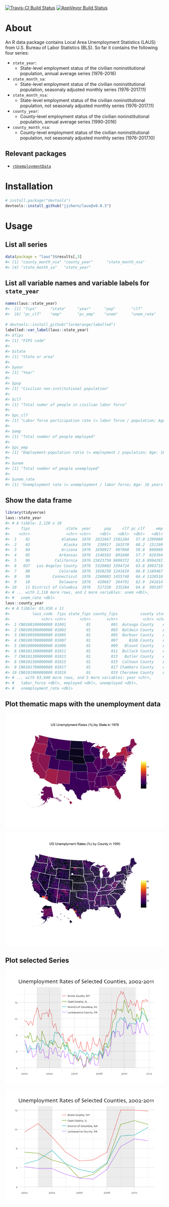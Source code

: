 
<!-- README.md is generated from README.Rmd. Please edit that file -->

[![Travis-CI Build
Status](https://travis-ci.org/jjchern/laus.svg?branch=master)](https://travis-ci.org/jjchern/laus)
[![AppVeyor Build
Status](https://ci.appveyor.com/api/projects/status/github/jjchern/laus?branch=master&svg=true)](https://ci.appveyor.com/project/jjchern/laus)

# About

An R data package contains Local Area Unemployment Statistics (LAUS)
from U.S. Bureau of Labor Statistics (BLS). So far it contains the
following four series:

  - `state_year`:
      - State-level employment status of the civilian noninstitutional
        population, annual average series (1976-2016)
  - `state_month_sa`:
      - State-level employment status of the civilian noninstitutional
        population, seasonaly adjusted monthly series (1976-2017.11)
  - `state_month_nsa`:
      - State-level employment status of the civilian noninstitutional
        population, not seasonaly adjusted monthly series (1976-2017.11)
  - `county_year`:
      - County-level employment status of the civilian noninstitutional
        population, annual average series (1990-2016)
  - `county_month_nsa`:
      - County-level employment status of the civilian noninstitutional
        population, not seasonaly adjusted monthly series (1976-2017.10)

## Relevant packages

  - [`rUnemploymentData`](https://github.com/trulia/rUnemploymentData/)

# Installation

``` r
# install.package("devtools")
devtools::install_github("jjchern/laus@v0.0.3")
```

# Usage

## List all series

``` r
data(package = "laus")$results[,3]
#> [1] "county_month_nsa" "county_year"      "state_month_nsa" 
#> [4] "state_month_sa"   "state_year"
```

## List all variable names and variable labels for `state_year`

``` r
names(laus::state_year)
#>  [1] "fips"      "state"     "year"      "pop"       "clf"      
#>  [6] "pc_clf"    "emp"       "pc_emp"    "unem"      "unem_rate"

# devtools::install_github("larmarange/labelled")
labelled::var_label(laus::state_year)
#> $fips
#> [1] "FIPS code"
#> 
#> $state
#> [1] "State or area"
#> 
#> $year
#> [1] "Year"
#> 
#> $pop
#> [1] "Civilian non-institutional population"
#> 
#> $clf
#> [1] "Total numer of people in civilian labor force"
#> 
#> $pc_clf
#> [1] "Labor force participation rate (= labor force / population; Age: 16 years and over)"
#> 
#> $emp
#> [1] "Total number of people employed"
#> 
#> $pc_emp
#> [1] "Employment-population ratio (= employment / population; Age: 16 years and over)"
#> 
#> $unem
#> [1] "Total number of people unemployed"
#> 
#> $unem_rate
#> [1] "Unemployment rate (= unemployment / labor force; Age: 16 years and over)"
```

## Show the data frame

``` r
library(tidyverse)
laus::state_year
#> # A tibble: 2,120 x 10
#>     fips                state  year      pop     clf pc_clf     emp pc_emp
#>    <chr>                <chr> <chr>    <dbl>   <dbl>  <dbl>   <dbl>  <dbl>
#>  1    01              Alabama  1976  2632667 1501284   57.0 1399080   53.1
#>  2    02               Alaska  1976   239917  163570   68.2  151190   63.0
#>  3    04              Arizona  1976  1650917  987060   59.8  890988   54.0
#>  4    05             Arkansas  1976  1546583  891608   57.7  829394   53.6
#>  5    06           California  1976 15823750 9899372   62.6 8994291   56.8
#>  6   037   Los Angeles County  1976  5320083 3394724   63.8 3093718   58.2
#>  7    08             Colorado  1976  1858250 1241819   66.8 1169467   62.9
#>  8    09          Connecticut  1976  2260083 1455740   64.4 1320510   58.4
#>  9    10             Delaware  1976   420667  264791   62.9  241614   57.4
#> 10    11 District of Columbia  1976   517250  335284   64.8  305107   59.0
#> # ... with 2,110 more rows, and 2 more variables: unem <dbl>,
#> #   unem_rate <dbl>
laus::county_year
#> # A tibble: 83,650 x 11
#>          laus_code  fips state_fips county_fips          county state
#>              <chr> <chr>      <chr>       <chr>           <chr> <chr>
#>  1 CN0100100000000 01001         01         001  Autauga County    AL
#>  2 CN0100300000000 01003         01         003  Baldwin County    AL
#>  3 CN0100500000000 01005         01         005  Barbour County    AL
#>  4 CN0100700000000 01007         01         007     Bibb County    AL
#>  5 CN0100900000000 01009         01         009   Blount County    AL
#>  6 CN0101100000000 01011         01         011  Bullock County    AL
#>  7 CN0101300000000 01013         01         013   Butler County    AL
#>  8 CN0101500000000 01015         01         015  Calhoun County    AL
#>  9 CN0101700000000 01017         01         017 Chambers County    AL
#> 10 CN0101900000000 01019         01         019 Cherokee County    AL
#> # ... with 83,640 more rows, and 5 more variables: year <chr>,
#> #   labor_force <dbl>, employed <dbl>, unemployed <dbl>,
#> #   unemployment_rate <dbl>
```

## Plot thematic maps with the unemployment data

![state-map](README/README-fig-state-map-.gif)

![county-map](README/README-fig-county-map-.gif)

## Plot selected Series

![](README/README-fig-ts_unem_03_12_mon-1.png)

![](README/README-fig-ts_unem_03_12_ann-1.png)
